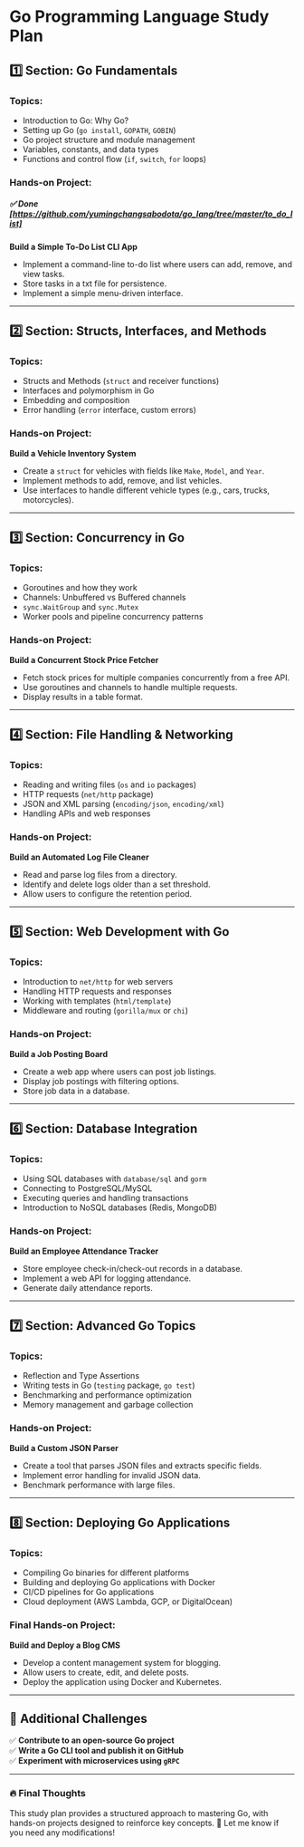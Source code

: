 # **Go Programming Language Study Plan**

## **1️⃣ Section: Go Fundamentals**
### **Topics:**
- Introduction to Go: Why Go?
- Setting up Go (`go install`, `GOPATH`, `GOBIN`)
- Go project structure and module management
- Variables, constants, and data types
- Functions and control flow (`if`, `switch`, `for` loops)


### **Hands-on Project:**
##### ✅ Done [https://github.com/yumingchangsabodota/go_lang/tree/master/to_do_list]
**Build a Simple To-Do List CLI App**
- Implement a command-line to-do list where users can add, remove, and view tasks.
- Store tasks in a txt file for persistence.
- Implement a simple menu-driven interface.

---

## **2️⃣ Section: Structs, Interfaces, and Methods**
### **Topics:**
- Structs and Methods (`struct` and receiver functions)
- Interfaces and polymorphism in Go
- Embedding and composition
- Error handling (`error` interface, custom errors)

### **Hands-on Project:**
**Build a Vehicle Inventory System**
- Create a `struct` for vehicles with fields like `Make`, `Model`, and `Year`.
- Implement methods to add, remove, and list vehicles.
- Use interfaces to handle different vehicle types (e.g., cars, trucks, motorcycles).

---

## **3️⃣ Section: Concurrency in Go**
### **Topics:**
- Goroutines and how they work
- Channels: Unbuffered vs Buffered channels
- `sync.WaitGroup` and `sync.Mutex`
- Worker pools and pipeline concurrency patterns

### **Hands-on Project:**
**Build a Concurrent Stock Price Fetcher**
- Fetch stock prices for multiple companies concurrently from a free API.
- Use goroutines and channels to handle multiple requests.
- Display results in a table format.

---

## **4️⃣ Section: File Handling & Networking**
### **Topics:**
- Reading and writing files (`os` and `io` packages)
- HTTP requests (`net/http` package)
- JSON and XML parsing (`encoding/json`, `encoding/xml`)
- Handling APIs and web responses

### **Hands-on Project:**
**Build an Automated Log File Cleaner**
- Read and parse log files from a directory.
- Identify and delete logs older than a set threshold.
- Allow users to configure the retention period.

---

## **5️⃣ Section: Web Development with Go**
### **Topics:**
- Introduction to `net/http` for web servers
- Handling HTTP requests and responses
- Working with templates (`html/template`)
- Middleware and routing (`gorilla/mux` or `chi`)

### **Hands-on Project:**
**Build a Job Posting Board**
- Create a web app where users can post job listings.
- Display job postings with filtering options.
- Store job data in a database.

---

## **6️⃣ Section: Database Integration**
### **Topics:**
- Using SQL databases with `database/sql` and `gorm`
- Connecting to PostgreSQL/MySQL
- Executing queries and handling transactions
- Introduction to NoSQL databases (Redis, MongoDB)

### **Hands-on Project:**
**Build an Employee Attendance Tracker**
- Store employee check-in/check-out records in a database.
- Implement a web API for logging attendance.
- Generate daily attendance reports.

---

## **7️⃣ Section: Advanced Go Topics**
### **Topics:**
- Reflection and Type Assertions
- Writing tests in Go (`testing` package, `go test`)
- Benchmarking and performance optimization
- Memory management and garbage collection

### **Hands-on Project:**
**Build a Custom JSON Parser**
- Create a tool that parses JSON files and extracts specific fields.
- Implement error handling for invalid JSON data.
- Benchmark performance with large files.

---

## **8️⃣ Section: Deploying Go Applications**
### **Topics:**
- Compiling Go binaries for different platforms
- Building and deploying Go applications with Docker
- CI/CD pipelines for Go applications
- Cloud deployment (AWS Lambda, GCP, or DigitalOcean)

### **Final Hands-on Project:**
**Build and Deploy a Blog CMS**
- Develop a content management system for blogging.
- Allow users to create, edit, and delete posts.
- Deploy the application using Docker and Kubernetes.

---

## **🚀 Additional Challenges**
✅ **Contribute to an open-source Go project**  
✅ **Write a Go CLI tool and publish it on GitHub**  
✅ **Experiment with microservices using `gRPC`**  

---

### **🔥 Final Thoughts**
This study plan provides a structured approach to mastering Go, with hands-on projects designed to reinforce key concepts. 🚀 Let me know if you need any modifications!
